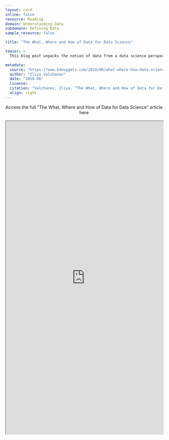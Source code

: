 ```yaml
---
layout: card
inline: false
resource: Reading
domain: Understanding Data
subdomain: Defining Data
sample_resource: false

title: "The What, Where and How of Data for Data Science"

teaser: >
  This blog post unpacks the notion of data from a data science perspective while also unpacking the complexity of data science and offering a useful infographic to explain the key processes of data science.

metadata:
  source: "https://www.kdnuggets.com/2018/06/what-where-how-data-science.html"
  author: "Iliya Valchanov"
  date: "2018-06"
  license:
  citation: "Valchanov, Iliya. “The What, Where and How of Data for Data Science.” KDnuggets.com. 12 June 2018. https://www.kdnuggets.com/2018/06/what-where-how-data-science.html. Accessed 6 June 2023. "
  align: right
---
```


<link rel="stylesheet" href="https://cdn.jsdelivr.net/npm/@shoelace-style/shoelace@2.5.2/cdn/themes/light.css" />
<script type="module" src="https://cdn.jsdelivr.net/npm/@shoelace-style/shoelace@2.5.2/cdn/shoelace.js" ></script>

<div>
  <center>
  <sl-button-group label="Alignment">
  <sl-button href="https://www.kdnuggets.com/2018/06/what-where-how-data-science.html">Access the full "The What, Where and How of Data for Data Science" article here</sl-button>
  </sl-button-group>
</center>
</div>

<br>

<iframe width="100%" height="1000" src="https://www.kdnuggets.com/2018/06/what-where-how-data-science.html">iFrame HERE</iframe>

